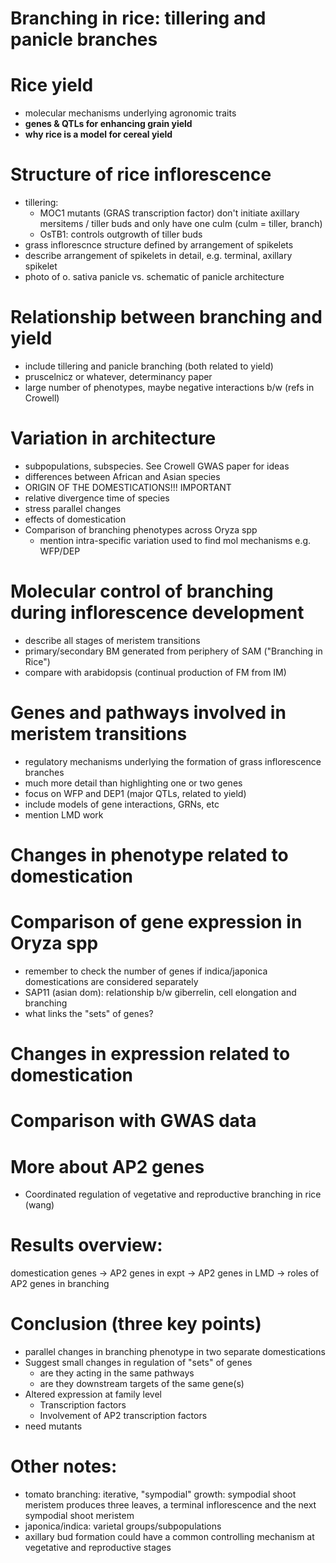 # Branching in rice: tillering and panicle branches


# Rice yield

* molecular mechanisms underlying agronomic traits
* **genes & QTLs for enhancing grain yield**
* **why rice is a model for cereal yield**

# Structure of rice inflorescence

* tillering:
    - MOC1 mutants (GRAS transcription factor) don't initiate axillary mersitems / tiller buds and only have one culm (culm = tiller, branch)
    - OsTB1: controls outgrowth of tiller buds
* grass inflorescnce structure defined by arrangement of spikelets
* describe arrangement of spikelets in detail, e.g. terminal, axillary spikelet
* photo of o. sativa panicle vs. schematic of panicle architecture

# Relationship between branching and yield

* include tillering and panicle branching (both related to yield)
* pruscelnicz or whatever, determinancy paper
* large number of phenotypes, maybe negative interactions b/w (refs in Crowell)

# Variation in architecture

* subpopulations, subspecies. See Crowell GWAS paper for ideas
* differences between African and Asian species
* ORIGIN OF THE DOMESTICATIONS!!! IMPORTANT
* relative divergence time of species
* stress parallel changes
* effects of domestication
* Comparison of branching phenotypes across Oryza spp
    - mention intra-specific variation used to find mol mechanisms e.g. WFP/DEP

# Molecular control of branching during inflorescence development

* describe all stages of meristem transitions
* primary/secondary BM generated from periphery of SAM ("Branching in Rice")
* compare with arabidopsis (continual production of FM from IM)

# Genes and pathways involved in meristem transitions

* regulatory mechanisms underlying the formation of grass inflorescence branches
* much more detail than highlighting one or two genes
* focus on WFP and DEP1 (major QTLs, related to yield)
* include models of gene interactions, GRNs, etc
* mention LMD work

# Changes in phenotype related to domestication

# Comparison of gene expression in Oryza spp

* remember to check the number of genes if indica/japonica domestications are considered separately
* SAP11 (asian dom): relationship b/w giberrelin, cell elongation and branching
* what links the "sets" of genes?

# Changes in expression related to domestication

# Comparison with GWAS data

# More about AP2 genes

* Coordinated regulation of vegetative and reproductive branching in rice (wang)

# Results overview:

domestication genes -> AP2 genes in expt -> AP2 genes in LMD -> roles of AP2 genes in branching

# Conclusion (three key points)

* parallel changes in branching phenotype in two separate domestications
* Suggest small changes in regulation of "sets" of genes
    - are they acting in the same pathways
    - are they downstream targets of the same gene(s)
* Altered expression at family level
    - Transcription factors
    - Involvement of AP2 transcription factors
* need mutants

# Other notes:

* tomato branching: iterative, "sympodial" growth: sympodial shoot meristem produces three leaves, a terminal inflorescence and the next sympodial shoot meristem
* japonica/indica: varietal groups/subpopulations
* axillary bud formation could have a common controlling mechanism at vegetative and reproductive stages

